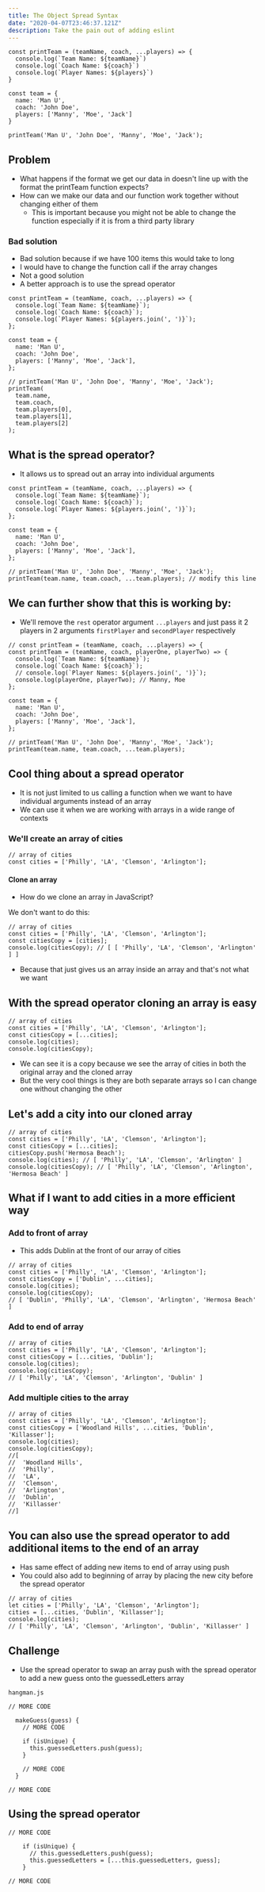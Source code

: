 ```yaml
---
title: The Object Spread Syntax
date: "2020-04-07T23:46:37.121Z"
description: Take the pain out of adding eslint
---
```


```
const printTeam = (teamName, coach, ...players) => {
  console.log(`Team Name: ${teamName}`)
  console.log(`Coach Name: ${coach}`)
  console.log(`Player Names: ${players}`)
}

const team = {
  name: 'Man U',
  coach: 'John Doe',
  players: ['Manny', 'Moe', 'Jack']
}

printTeam('Man U', 'John Doe', 'Manny', 'Moe', 'Jack');
```

## Problem
* What happens if the format we get our data in doesn't line up with the format the printTeam function expects?
* How can we make our data and our function work together without changing either of them
    - This is important because you might not be able to change the function especially if it is from a third party library

### Bad solution
* Bad solution because if we have 100 items this would take to long
* I would have to change the function call if the array changes
* Not a good solution
* A better approach is to use the spread operator

```
const printTeam = (teamName, coach, ...players) => {
  console.log(`Team Name: ${teamName}`);
  console.log(`Coach Name: ${coach}`);
  console.log(`Player Names: ${players.join(', ')}`);
};

const team = {
  name: 'Man U',
  coach: 'John Doe',
  players: ['Manny', 'Moe', 'Jack'],
};

// printTeam('Man U', 'John Doe', 'Manny', 'Moe', 'Jack');
printTeam(
  team.name,
  team.coach,
  team.players[0],
  team.players[1],
  team.players[2]
);
```

## What is the spread operator?
* It allows us to spread out an array into individual arguments

```
const printTeam = (teamName, coach, ...players) => {
  console.log(`Team Name: ${teamName}`);
  console.log(`Coach Name: ${coach}`);
  console.log(`Player Names: ${players.join(', ')}`);
};

const team = {
  name: 'Man U',
  coach: 'John Doe',
  players: ['Manny', 'Moe', 'Jack'],
};

// printTeam('Man U', 'John Doe', 'Manny', 'Moe', 'Jack');
printTeam(team.name, team.coach, ...team.players); // modify this line
```

## We can further show that this is working by:
* We'll remove the `rest` operator argument `...players` and just pass it 2 players in 2 arguments `firstPlayer` and `secondPlayer` respectively

```
// const printTeam = (teamName, coach, ...players) => {
const printTeam = (teamName, coach, playerOne, playerTwo) => {
  console.log(`Team Name: ${teamName}`);
  console.log(`Coach Name: ${coach}`);
  // console.log(`Player Names: ${players.join(', ')}`);
  console.log(playerOne, playerTwo); // Manny, Moe
};

const team = {
  name: 'Man U',
  coach: 'John Doe',
  players: ['Manny', 'Moe', 'Jack'],
};

// printTeam('Man U', 'John Doe', 'Manny', 'Moe', 'Jack');
printTeam(team.name, team.coach, ...team.players);
```

## Cool thing about a spread operator
* It is not just limited to us calling a function when we want to have individual arguments instead of an array
* We can use it when we are working with arrays in a wide range of contexts

### We'll create an array of cities
```
// array of cities
const cities = ['Philly', 'LA', 'Clemson', 'Arlington'];
```

#### Clone an array
* How do we clone an array in JavaScript?

We don't want to do this:

```
// array of cities
const cities = ['Philly', 'LA', 'Clemson', 'Arlington'];
const citiesCopy = [cities];
console.log(citiesCopy); // [ [ 'Philly', 'LA', 'Clemson', 'Arlington' ] ]
```

* Because that just gives us an array inside an array and that's not what we want

## With the spread operator cloning an array is easy

```
// array of cities
const cities = ['Philly', 'LA', 'Clemson', 'Arlington'];
const citiesCopy = [...cities];
console.log(cities);
console.log(citiesCopy);
```

* We can see it is a copy because we see the array of cities in both the original array and the cloned array
* But the very cool things is they are both separate arrays so I can change one without changing the other

## Let's add a city into our cloned array
```
// array of cities
const cities = ['Philly', 'LA', 'Clemson', 'Arlington'];
const citiesCopy = [...cities];
citiesCopy.push('Hermosa Beach');
console.log(cities); // [ 'Philly', 'LA', 'Clemson', 'Arlington' ]
console.log(citiesCopy); // [ 'Philly', 'LA', 'Clemson', 'Arlington', 'Hermosa Beach' ]
```

## What if I want to add cities in a more efficient way
### Add to front of array
* This adds Dublin at the front of our array of cities

```
// array of cities
const cities = ['Philly', 'LA', 'Clemson', 'Arlington'];
const citiesCopy = ['Dublin', ...cities];
console.log(cities);
console.log(citiesCopy);
// [ 'Dublin', 'Philly', 'LA', 'Clemson', 'Arlington', 'Hermosa Beach' ]
```

### Add to end of array
```
// array of cities
const cities = ['Philly', 'LA', 'Clemson', 'Arlington'];
const citiesCopy = [...cities, 'Dublin'];
console.log(cities);
console.log(citiesCopy);
// [ 'Philly', 'LA', 'Clemson', 'Arlington', 'Dublin' ]
```

### Add multiple cities to the array
```
// array of cities
const cities = ['Philly', 'LA', 'Clemson', 'Arlington'];
const citiesCopy = ['Woodland Hills', ...cities, 'Dublin', 'Killasser'];
console.log(cities);
console.log(citiesCopy);
//[
//  'Woodland Hills',
//  'Philly',
//  'LA',
//  'Clemson',
//  'Arlington',
//  'Dublin',
//  'Killasser'
//]
```

## You can also use the spread operator to add additional items to the end of an array
* Has same effect of adding new items to end of array using push
* You could also add to beginning of array by placing the new city before the spread operator

```
// array of cities
let cities = ['Philly', 'LA', 'Clemson', 'Arlington'];
cities = [...cities, 'Dublin', 'Killasser'];
console.log(cities);
// [ 'Philly', 'LA', 'Clemson', 'Arlington', 'Dublin', 'Killasser' ]
```

## Challenge
* Use the spread operator to swap an array push with the spread operator to add a new guess onto the guessedLetters array

`hangman.js`

```
// MORE CODE

  makeGuess(guess) {
    // MORE CODE

    if (isUnique) {
      this.guessedLetters.push(guess);
    }

    // MORE CODE
  }

// MORE CODE
```

## Using the spread operator
```
// MORE CODE

    if (isUnique) {
      // this.guessedLetters.push(guess);
      this.guessedLetters = [...this.guessedLetters, guess];
    }

// MORE CODE
```


